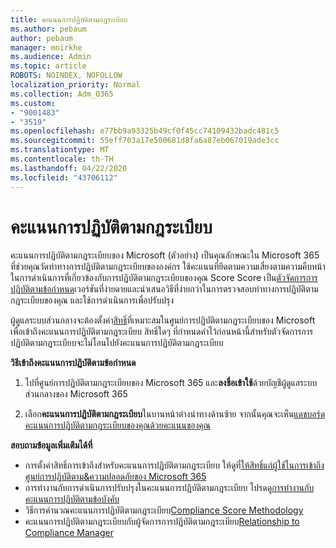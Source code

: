 ```yaml
---
title: คะแนนการปฏิบัติตามกฎระเบียบ
ms.author: pebaum
author: pebaum
manager: mnirkhe
ms.audience: Admin
ms.topic: article
ROBOTS: NOINDEX, NOFOLLOW
localization_priority: Normal
ms.collection: Adm_O365
ms.custom:
- "9001483"
- "3519"
ms.openlocfilehash: e77bb9a93325b49cf0f45cc74109432badc481c5
ms.sourcegitcommit: 55eff703a17e500681d8fa6a87eb067019ade3cc
ms.translationtype: MT
ms.contentlocale: th-TH
ms.lasthandoff: 04/22/2020
ms.locfileid: "43706112"
---
```

# <a name="compliance-score"></a>คะแนนการปฏิบัติตามกฎระเบียบ

คะแนนการปฏิบัติตามกฎระเบียบของ Microsoft (ตัวอย่าง) เป็นคุณลักษณะใน Microsoft 365 ที่ช่วยคุณวัดท่าทางการปฏิบัติตามกฎระเบียบขององค์กร ใช้คะแนนที่ยึดตามความเสี่ยงตามความคืบหน้าในการดําเนินการที่เกี่ยวข้องกับการปฏิบัติตามกฎระเบียบของคุณ   Score Score เป็น[ตัวจัดการการปฏิบัติตามข้อกําหนด](https://docs.microsoft.com/microsoft-365/compliance/compliance-manager-overview)เวอร์ชันที่ง่ายดายและนําเสนอวิธีที่ง่ายกว่าในการตรวจสอบท่าทางการปฏิบัติตามกฎระเบียบของคุณ และใช้การดําเนินการเพื่อปรับปรุง 

ผู้ดูแลระบบส่วนกลางจะต้องตั้งค่า[สิทธิ์](https://docs.microsoft.com/microsoft-365/security/office-365-security/permissions-in-the-security-and-compliance-center)ที่เหมาะสมในศูนย์การปฏิบัติตามกฎระเบียบของ Microsoft เพื่อเข้าถึงคะแนนการปฏิบัติตามกฎระเบียบ  สิทธิ์ใดๆ ที่กําหนดค่าไว้ก่อนหน้านี้สําหรับตัวจัดการการปฏิบัติตามกฎระเบียบจะไม่โอนไปยังคะแนนการปฏิบัติตามกฎระเบียบ

**วิธีเข้าถึงคะแนนการปฏิบัติตามข้อกําหนด**

1. ไปที่ศูนย์การปฏิบัติตามกฎระเบียบของ Microsoft 365 และ**ลงชื่อเข้าใช้**ด้วยบัญชีผู้ดูแลระบบส่วนกลางของ Microsoft 365

2. เลือก**คะแนนการปฏิบัติตามกฎระเบียบ**ในบานหน้าต่างนําทางด้านซ้าย จากนั้นคุณจะเห็น[แดชบอร์ดคะแนนการปฏิบัติตามกฎระเบียบของคุณด้วยคะแนนของคุณ](https://docs.microsoft.com/microsoft-365/compliance/compliance-score-setup#understand-the-compliance-score-dashboard)
 

**สอบถามข้อมูลเพิ่มเติมได้ที่**

- การตั้งค่าสิทธิ์การเข้าถึงสําหรับคะแนนการปฏิบัติตามกฎระเบียบ ให้ดูที่[ให้สิทธิ์แก่ผู้ใช้ในการเข้าถึงศูนย์การปฏิบัติตาม&ความปลอดภัยของ Microsoft 365](https://docs.microsoft.com/microsoft-365/security/office-365-security/grant-access-to-the-security-and-compliance-center)
- การทํางานกับการดําเนินการปรับปรุงในคะแนนการปฏิบัติตามกฎระเบียบ โปรดดู[การทํางานกับคะแนนการปฏิบัติตามข้อบังคับ](https://docs.microsoft.com/microsoft-365/compliance/working-with-compliance-score)
- วิธีการคํานวณคะแนนการปฏิบัติตามกฎระเบียบ[Compliance Score Methodology](https://docs.microsoft.com/microsoft-365/compliance/compliance-score-methodology)
- คะแนนการปฏิบัติตามกฎระเบียบกับผู้จัดการการปฏิบัติตามกฎระเบียบ[Relationship to Compliance Manager](https://docs.microsoft.com/microsoft-365/compliance/compliance-score#relationship-to-compliance-manager)

